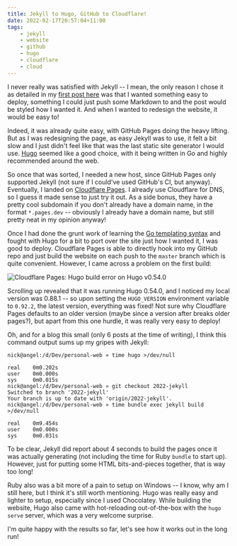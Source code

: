 ```yaml
---
title: Jekyll to Hugo, GitHub to Cloudflare!
date: 2022-02-17T20:57:04+11:00
tags:
    - jekyll
    - website
    - github
    - hugo
    - cloudflare
    - cloud
---
```


I never really was satisfied with Jekyll -- I mean, the only reason I chose it as detailed in my [first post here](/2021/04/07/first-post) was that I wanted something easy to deploy, something I could just push some Markdown to and the post would be styled how I wanted it. And when I wanted to redesign the website, it would be easy to!

Indeed, it was already quite easy, with GitHub Pages doing the heavy lifting. But as I was redesigning the page, as easy Jekyll was to use, it felt a bit slow and I just didn't feel like that was the last static site generator I would use. [Hugo](https://gohugo.io/) seemed like a good choice, with it being written in Go and highly recommended around the web.

So once that was sorted, I needed a new host, since GitHub Pages only supported Jekyll (not sure if I could've used GitHub's CI, but anyway). Eventually, I landed on [Cloudflare Pages](https://pages.cloudflare.com/). I already use Cloudflare for DNS, so I guess it made sense to just try it out. As a side bonus, they have a pretty cool subdomain if you don't already have a domain name, in the format `*.pages.dev` -- obviously I already have a domain name, but still pretty neat in my opinion anyway!

Once I had done the grunt work of learning the [Go templating syntax](https://gohugo.io/templates/) and fought with Hugo for a bit to port over the site just how I wanted it, I was good to deploy. Cloudflare Pages is able to directly hook into my GitHub repo and just build the website on each push to the `master` branch which is quite convenient. However, I came across a problem on the first build:

![Cloudflare Pages: Hugo build error on Hugo v0.54.0](/static/post-img/202202-cferror.jpg "Hugo build failed on the first try :({{< cc >}}")

Scrolling up revealed that it was running Hugo 0.54.0, and I noticed my local version was 0.88.1 -- so upon setting the `HUGO_VERSION` environment variable to `0.92.2`, the latest version, everything was fixed! Not sure why Cloudflare Pages defaults to an older version (maybe since a version after breaks older pages?), but apart from this one hurdle, it was really very easy to deploy!

Oh, and for a blog this small (only 6 posts at the time of writing), I think this command output sums up my gripes with Jekyll:

```
nick@angel:/d/Dev/personal-web » time hugo >/dev/null

real    0m0.202s
user    0m0.000s
sys     0m0.015s
nick@angel:/d/Dev/personal-web » git checkout 2022-jekyll
Switched to branch '2022-jekyll'
Your branch is up to date with 'origin/2022-jekyll'.
nick@angel:/d/Dev/personal-web » time bundle exec jekyll build >/dev/null

real    0m9.454s
user    0m0.000s
sys     0m0.031s
```

To be clear, Jekyll did report about 4 seconds to build the pages once it was actually generating (not including the time for Ruby `bundle` to start up). However, just for putting some HTML bits-and-pieces together, that is way too long!

Ruby also was a bit more of a pain to setup on Windows -- I know, why am I still here, but I think it's still worth mentioning. Hugo was really easy and lighter to setup, especially since I used Chocolatey. While building the website, Hugo also came with hot-reloading out-of-the-box with the `hugo serve` server, which was a very welcome surprise.

I'm quite happy with the results so far, let's see how it works out in the long run!
